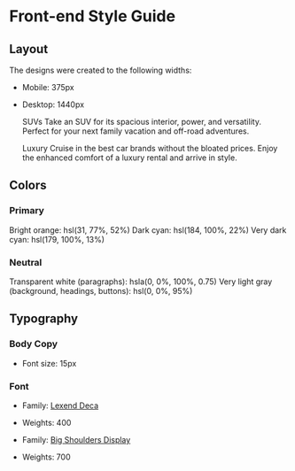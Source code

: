 # Front-end Style Guide

## Layout

The designs were created to the following widths:

- Mobile: 375px
- Desktop: 1440px


  SUVs
  Take an SUV for its spacious interior, power, and versatility. Perfect for your next family vacation
  and off-road adventures.

  Luxury
  Cruise in the best car brands without the bloated prices. Enjoy the enhanced comfort of a luxury
  rental and arrive in style.
## Colors

### Primary

Bright orange: hsl(31, 77%, 52%)
Dark cyan: hsl(184, 100%, 22%)
Very dark cyan: hsl(179, 100%, 13%)

### Neutral

Transparent white (paragraphs): hsla(0, 0%, 100%, 0.75)
Very light gray (background, headings, buttons): hsl(0, 0%, 95%)

## Typography

### Body Copy

- Font size: 15px

### Font

- Family: [Lexend Deca](https://fonts.google.com/specimen/Lexend+Deca)
- Weights: 400

- Family: [Big Shoulders Display](https://fonts.google.com/specimen/Big+Shoulders+Display)
- Weights: 700
